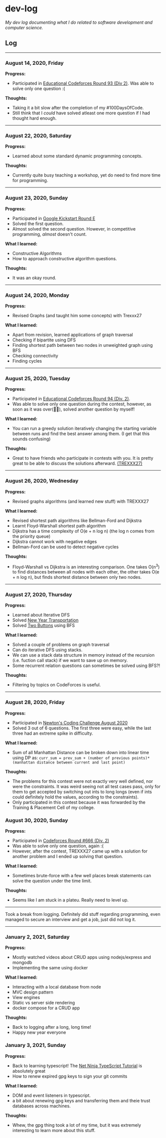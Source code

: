 # dev-log

_My dev log documenting what I do related to software development and computer science._

## Log

---

### August 14, 2020, Friday

**Progress:**

-   Participated in [Educational Codeforces Round 93 (Div 2)](https://codeforces.com/contests/1398). Was able to solve only one question :(

**Thoughts:**

-   Taking it a bit slow after the completion of my #100DaysOfCode.
-   Still think that I _could_ have solved atleast one more question if I had thought hard enough.

---

### August 22, 2020, Saturday

**Progress:**

-   Learned about some standard dynamic programming concepts.

**Thoughts:**

-   Currently quite busy teaching a workshop, yet do need to find more time for programming.

---

### August 23, 2020, Sunday

**Progress:**

-   Participated in [Google Kickstart Round E](https://codingcompetitions.withgoogle.com/kickstart/round/000000000019ff47)
-   Solved the first question.
-   Almost solved the second question. However, in competitive programming, _almost_ doesn't count.

**What I learned:**

-   Constructive Algorithms
-   How to approach constructive algorithm questions.

**Thoughts:**

-   It was an okay round.

---

### August 24, 2020, Monday

**Progress:**

-   Revised Graphs (and taught him some concepts) with Trexxx27

**What I learned:**

-   Apart from revision, learned applications of graph traversal
-   Checking if bipartite using DFS
-   Finding shortest path between two nodes in unweighted graph using BFS
-   Checking connectivity
-   Finding cycles

---

### August 25, 2020, Tuesday

**Progress:**

-   Participated in [Educational Codeforces Round 94 (Div. 2)](https://codeforces.com/contest/1400).
-   Was able to solve only one question during the contest, however, as soon as it was over(🤦‍♂️), solved another question by myself!

**What I learned:**

-   You can run a greedy solution iteratively changing the starting variable between runs and find the best answer among them. (I get that this sounds confusing)

**Thoughts:**

-   Great to have friends who participate in contests with you. It is pretty great to be able to discuss the solutions afterward. [(TREXXX27)](https://github.com/TREXXX27)

---

### August 26, 2020, Wednesday

**Progress:**

-   Revised graphs algorithms (and learned new stuff) with TREXXX27

**What I learned:**

-   Revised shortest path algorithms like Bellman-Ford and Dijkstra
-   Learnt Floyd-Warshall shortest path algorithm
-   Dijkstra has a time complexity of O(e + n log n) (the log n comes from the priority queue)
-   Dijkstra cannot work with negative edges
-   Bellman-Ford can be used to detect negative cycles

**Thoughts:**

-   Floyd-Warshall vs Dijkstra is an interesting comparison. One takes O(n<sup>3</sup>) to find distances between all nodes with each other, the other takes O(e + n log n), but finds shortest distance between only two nodes.

---

### August 27, 2020, Thursday

**Progress:**

-   Learned about Iterative DFS
-   Solved [New Year Transportation](https://codeforces.com/problemset/problem/500/A)
-   Solved [Two Buttons](https://codeforces.com/problemset/problem/520/B) using BFS

**What I learned:**

-   Solved a couple of problems on graph traversal
-   Can do iterative DFS using stacks.
-   We can use a stack data structure in memory instead of the recursion (i.e. fuction call stack) if we want to save up on memory.
-   Some recurrent relation questions can sometimes be solved using BFS?!

**Thoughts:**

-   Filtering by topics on CodeForces is useful.

---

### August 28, 2020, Friday

**Progress:**

-   Participated in [Newton's Coding Challenge August 2020](https://my.newtonschool.co/course/06i3zj8m8o/timeline/)
-   Solved 3 out of 6 questions. The first three were easy, while the last three had an extreme spike in difficulty.

**What I learned:**

-   Sum of all Manhattan Distance can be broken down into linear time using DP as: `curr_sum = prev_sum + (number of previous points)*(manhattan distance between current and last point)`

**Thoughts:**

-   The problems for this contest were not exactly very well defined, nor were the constraints. It was weird seeing not all test cases pass, only for them to get accepted by switching out ints to long longs (even if ints could definitely hold the values, according to the constraints).
-   Only participated in this contest because it was forwarded by the Training & Placement Cell of my college.

### August 30, 2020, Sunday

**Progress:**

-   Participated in [Codeforces Round #666 (Div. 2)](https://codeforces.com/contest/1397)
-   Was able to solve only one question, again :(
-   However, after the contest, TREXXX27 came up with a solution for another problem and I ended up solving that question.

**What I learned:**

-   Sometimes brute-force with a few well places break statements can solve the question under the time limit.

**Thoughts:**

-   Seems like I am stuck in a plateu. Really need to level up.

---

Took a break from logging. Definitely did stuff regarding programming, even managed to secure an interview and get a job, just did not log it.

---

### January 2, 2021, Saturday

**Progress:**

-   Mostly watched videos about CRUD apps using nodejs/express and mongodb
-   Implementing the same using docker

**What I learned:**

-   Interacting with a local database from node
-   MVC design pattern
-   View engines
-   Static vs server side rendering
-   docker compose for a CRUD app

**Thoughts:**

-   Back to logging after a long, long time!
-   Happy new year everyone

### January 3, 2021, Sunday

**Progress:**

-   Back to learning typescript! The [Net Ninja TypeScript Tutorial](https://www.youtube.com/watch?v=hcuKd-Q_tP8&list=PL4cUxeGkcC9gUgr39Q_yD6v-bSyMwKPUI&index=11&t=7s) is absolutely great
-   How to renew expired gpg keys to sign your git commits

**What I learned:**

-   DOM and event listeners in typescript.
-   a bit about renewing gpg keys and transferring them and theie trust databases across machines.

**Thoughts:**

-   Whew, the gpg thing took a lot of my time, but it was extremely interesting to learn more about this stuff.
